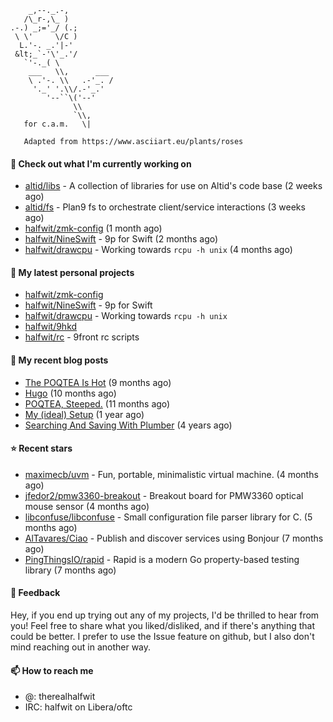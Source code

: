 ```
    _,--._.-,
   /\_r-,\_ )
.-.) _;='_/ (.;
 \ \'     \/C )
  L.'-. _.'|-'
 &lt;_`-'\'_.'/
   `'-._( \
    ___   \\,      ___
    \ .'-. \\   .-'_. /
     '._' '.\\/.-'_.'
        '--``\('--'
              \\
              `\\,
   for c.a.m.   \|
   
   Adapted from https://www.asciiart.eu/plants/roses
```

#### 👷 Check out what I'm currently working on

- [altid/libs](https://github.com/altid/libs) - A collection of libraries for use on Altid&#39;s code base (2 weeks ago)
- [altid/fs](https://github.com/altid/fs) - Plan9 fs to orchestrate client/service interactions (3 weeks ago)
- [halfwit/zmk-config](https://github.com/halfwit/zmk-config) (1 month ago)
- [halfwit/NineSwift](https://github.com/halfwit/NineSwift) - 9p for Swift (2 months ago)
- [halfwit/drawcpu](https://github.com/halfwit/drawcpu) - Working towards `rcpu -h unix` (4 months ago)

#### 🌱 My latest personal projects

- [halfwit/zmk-config](https://github.com/halfwit/zmk-config)
- [halfwit/NineSwift](https://github.com/halfwit/NineSwift) - 9p for Swift
- [halfwit/drawcpu](https://github.com/halfwit/drawcpu) - Working towards `rcpu -h unix`
- [halfwit/9hkd](https://github.com/halfwit/9hkd)
- [halfwit/rc](https://github.com/halfwit/rc) - 9front rc scripts

#### 📜 My recent blog posts

- [The POQTEA Is Hot](https://halfwit.github.io/2023/11/01/the-poqtea-is-hot.html) (9 months ago)
- [Hugo](https://halfwit.github.io/2023/09/04/hugo.html) (10 months ago)
- [POQTEA, Steeped.](https://halfwit.github.io/2023/08/29/layouts.html) (11 months ago)
- [My (ideal) Setup](https://halfwit.github.io/2023/07/26/setup.html) (1 year ago)
- [Searching And Saving With Plumber](https://halfwit.github.io/2020/06/27/searching.html) (4 years ago)

#### ⭐ Recent stars

- [maximecb/uvm](https://github.com/maximecb/uvm) - Fun, portable, minimalistic virtual machine. (4 months ago)
- [jfedor2/pmw3360-breakout](https://github.com/jfedor2/pmw3360-breakout) - Breakout board for PMW3360 optical mouse sensor (4 months ago)
- [libconfuse/libconfuse](https://github.com/libconfuse/libconfuse) - Small configuration file parser library for C. (5 months ago)
- [AlTavares/Ciao](https://github.com/AlTavares/Ciao) - Publish and discover services using Bonjour (7 months ago)
- [PingThingsIO/rapid](https://github.com/PingThingsIO/rapid) - Rapid is a modern Go property-based testing library (7 months ago)

#### 💬 Feedback

Hey, if you end up trying out any of my projects, I'd be thrilled to hear from you! Feel free to share what you liked/disliked, and if there's anything that could be better.
I prefer to use the Issue feature on github, but I also don't mind reaching out in another way.

#### 📫 How to reach me
- @: therealhalfwit
- IRC: halfwit on Libera/oftc
